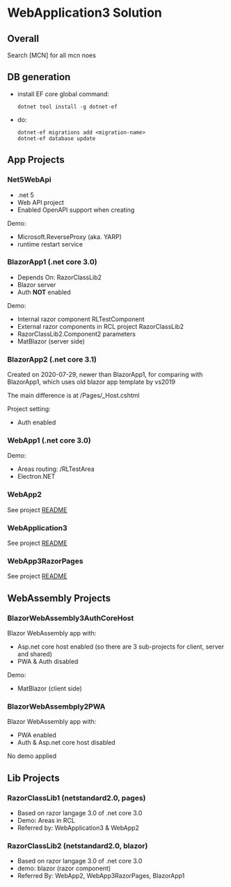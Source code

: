 # WebApplication3 Solution

## Overall

Search [MCN] for all mcn noes

## DB generation

- install EF core global command:
  ```
  dotnet tool install -g dotnet-ef
  ```
- do:
  ```
  dotnet-ef migrations add <migration-name>
  dotnet-ef database update
  ```

## App Projects

### Net5WebApi

- .net 5
- Web API project
- Enabled OpenAPI support when creating

Demo:

- Microsoft.ReverseProxy (aka. YARP)
- runtime restart service

### BlazorApp1 (.net core 3.0)

- Depends On: RazorClassLib2
- Blazor server
- Auth **NOT** enabled


Demo:
  - Internal razor component RLTestComponent
  - External razor components in RCL project RazorClassLib2
  - RazorClassLib2.Component2 parameters
  - MatBlazor (server side)

### BlazorApp2 (.net core 3.1)

Created on 2020-07-29, newer than BlazorApp1, for comparing with BlazorApp1,
which uses old blazor app template by vs2019

The main difference is at /Pages/_Host.cshtml

Project setting:

- Auth enabled

### WebApp1 (.net core 3.0)

Demo:
- Areas routing: /RLTestArea
- Electron.NET

### WebApp2

See project [README](WebApp2/README.md)

### WebApplication3

See project [README](WebApplication3/README.md)

### WebApp3RazorPages

See project [README](WebApp3RazorPages/README.md)

## WebAssembly Projects

### BlazorWebAssembly3AuthCoreHost

Blazor WebAssembly app with:
- Asp.net core host enabled (so there are 3 sub-projects for client, server and shared)
- PWA & Auth disabled

Demo:
- MatBlazor (client side)

### BlazorWebAssembply2PWA

Blazor WebAssembly app with:
- PWA enabled
- Auth & Asp.net core host disabled

No demo applied

## Lib Projects

### RazorClassLib1 (netstandard2.0, pages)

- Based on razor langage 3.0 of .net core 3.0
- Demo: Areas in RCL
- Referred by: WebApplication3 & WebApp2

### RazorClassLib2 (netstandard2.0, blazor)

- Based on razor langage 3.0 of .net core 3.0
- demo: blazor (razor component)
- Referred By: WebApp2, WebApp3RazorPages, BlazorApp1

